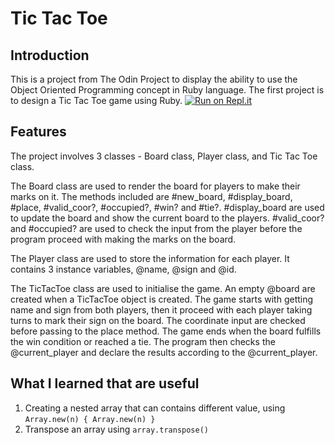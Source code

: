# Tic Tac Toe
## Introduction
This is a project from The Odin Project to display the ability to use the Object Oriented Programming concept in Ruby language. The first project is to design a Tic Tac Toe game using Ruby.
[![Run on Repl.it](https://repl.it/badge/github/Ganthology/Ruby_Tic_Tac_Toe)](https://repl.it/github/Ganthology/Ruby_Tic_Tac_Toe)
## Features
The project involves 3 classes - Board class, Player class, and Tic Tac Toe class.

The Board class are used to render the board for players to make their marks on it. The methods included are #new_board, #display_board, #place, #valid_coor?, #occupied?, #win? and #tie?. #display_board are used to update the board and show the current board to the players. #valid_coor? and #occupied? are used to check the input from the player before the program proceed with making the marks on the board.

The Player class are used to store the information for each player. It contains 3 instance variables, @name, @sign and @id.

The TicTacToe class are used to initialise the game. An empty @board are created when a TicTacToe object is created. The game starts with getting name and sign from both players, then it proceed with each player taking turns to mark their sign on the board. The coordinate input are checked before passing to the place method. The game ends when the board fulfills the win condition or reached a tie. The program then checks the @current_player and declare the results according to the @current_player.
## What I learned that are useful
1. Creating a nested array that can contains different value, using ```Array.new(n) { Array.new(n) }```
2. Transpose an array using ```array.transpose()```
